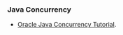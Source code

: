 ### Java Concurrency

- [Oracle Java Concurrency Tutorial](http://docs.oracle.com/javase/tutorial/essential/concurrency/index.html).
